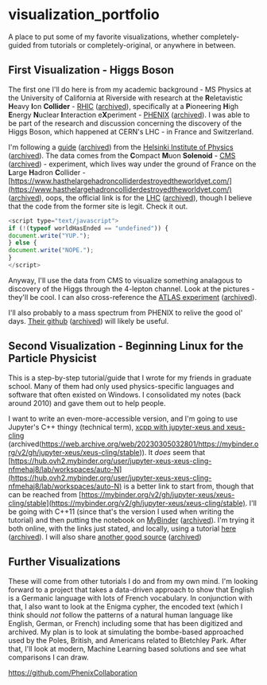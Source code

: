 # visualization_portfolio
A place to put some of my favorite visualizations, whether completely-guided from tutorials or completely-original, or anywhere in between.

## First Visualization - Higgs Boson

The first one I'll do here is from my academic background - MS Physics at the University of California at Riverside with research at the **R**eletavistic **H**eavy **I**on **Collider** - [RHIC](https://www.bnl.gov/rhic/) ([archived](https://web.archive.org/web/20230303001906/https://www.bnl.gov/rhic/)), specifically at a **P**ioneering **H**igh **E**nergy **N**uclear **I**nteraction e**X**periment - [PHENIX](https://www.phenix.bnl.gov/) ([archived](https://web.archive.org/web/20230305034745/https://www.phenix.bnl.gov/)). I was able to be part of the research and discussion concerning the discovery of the Higgs Boson, which happened at CERN's LHC - in France and Switzerland.

I'm following a [guide](https://opendata-education.github.io/en_Workshops/exercises/discussion.html) ([archived](https://web.archive.org/web/20230305034951/https://opendata-education.github.io/en_Workshops/exercises/discussion.html)) from the [Helsinki Institute of Physics](https://www.hip.fi/) ([archived](https://web.archive.org/web/20230305040722/https://www.hip.fi/)). The data comes from the **C**ompact **M**uon **Solenoid** - [CMS](https://home.cern/science/experiments/cms) ([archived](https://web.archive.org/web/20230305041155/https://home.cern/science/experiments/cms)) - experiment, which lives way under the ground of France on the **L**arge **H**adron **C**ollider - [https://www.hasthelargehadroncolliderdestroyedtheworldyet.com/](https://www.hasthelargehadroncolliderdestroyedtheworldyet.com/) ([archived](https://web.archive.org/web/20230216163611/https://hasthelargehadroncolliderdestroyedtheworldyet.com/)), oops, the official link is for the [LHC](https://www.home.cern/science/accelerators/large-hadron-collider) ([archived](https://web.archive.org/web/20230305041346/https://www.home.cern/science/accelerators/large-hadron-collider)), though I believe that the code from the former site is legit. Check it out.

```javascript
<script type="text/javascript">
if (!(typeof worldHasEnded == "undefined")) {
document.write("YUP.");
} else {
document.write("NOPE.");
}
</script>
```

Anyway, I'll use the data from CMS to visualize something analagous to discovery of the Higgs through the 4-lepton channel. Look at the pictures - they'll be cool. I can also cross-reference the [ATLAS experiment](https://github.com/atlas-outreach-data-tools/notebooks-collection-opendata) ([archived](https://web.archive.org/web/20230305041631/https://github.com/atlas-outreach-data-tools/notebooks-collection-opendata)).

I'll also probably to a mass spectrum from PHENIX to relive the good ol' days. [Their github](https://github.com/PhenixCollaboration) ([archived](https://web.archive.org/web/20230305041735/https://github.com/PhenixCollaboration)) will likely be useful.

## Second Visualization - Beginning Linux for the Particle Physicist

This is a step-by-step tutorial/guide that I wrote for my friends in graduate school. Many of them had only used physics-specific languages and software that often existed on Windows. I consolidated my notes (back around 2010) and gave them out to help people. 

I want to write an even-more-accessible version, and I'm going to use Jupyter's C++ thingy (technical term), [xcpp with jupyter-xeus and xeus-cling](https://mybinder.org/v2/gh/jupyter-xeus/xeus-cling/stable) (archived(https://web.archive.org/web/20230305032801/https://mybinder.org/v2/gh/jupyter-xeus/xeus-cling/stable)). It _does_ seem that [https://hub.ovh2.mybinder.org/user/jupyter-xeus-xeus-cling-nfmehaj8/lab/workspaces/auto-N](https://hub.ovh2.mybinder.org/user/jupyter-xeus-xeus-cling-nfmehaj8/lab/workspaces/auto-N) is a better link to start from, though that can be reached from [https://mybinder.org/v2/gh/jupyter-xeus/xeus-cling/stable](https://mybinder.org/v2/gh/jupyter-xeus/xeus-cling/stable). I'll be going with C++11 (since that's the version I used when writing the tutorial) and then putting the notebook on [MyBinder](https://mybinder.org/) ([archived](https://web.archive.org/web/20230220182022/https://mybinder.org/)). I'm trying it both online, with the links just stated, and locally, using a tutorial [here](https://www.pranav.ai/cplusplus-for-jupyter) ([archived](https://web.archive.org/web/20230204120234/https://www.pranav.ai/cplusplus-for-jupyter)). I will also share [another good source](https://blog.jupyter.org/interactive-workflows-for-c-with-jupyter-fe9b54227d92) ([archived](https://web.archive.org/web/20230305042400/https://blog.jupyter.org/interactive-workflows-for-c-with-jupyter-fe9b54227d92?gi=01f9d9ebb837))

## Further Visualizations

These will come from other tutorials I do and from my own mind. I'm looking forward to a project that takes a data-driven approach to show that English is a Germanic language with lots of French vocabulary. In conjunction with that, I also want to look at the Enigma cypher, the encoded text (which I think should _not_ follow the patterns of a natural human language like English, German, or French) including some that has been digitized and archived. My plan is to look at simulating the bombe-based approached used by the Poles, British, and Americans related to Bletchley Park. After that, I'll look at modern, Machine Learning based solutions and see what comparisons I can draw.



https://github.com/PhenixCollaboration
